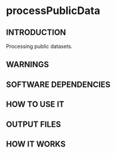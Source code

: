# processPublicData

## INTRODUCTION

Processing public datasets.

## WARNINGS



## SOFTWARE DEPENDENCIES



## HOW TO USE IT



## OUTPUT FILES



## HOW IT WORKS


